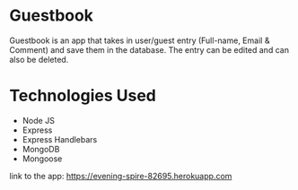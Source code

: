 # Guestbook
Guestbook is an app that takes in user/guest entry (Full-name, Email & Comment) and save them in the database.
The entry can be edited and can also be deleted.

# Technologies Used
- Node JS
- Express
- Express Handlebars
- MongoDB
- Mongoose


link to the app: https://evening-spire-82695.herokuapp.com
